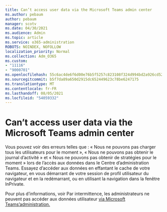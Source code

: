 ```yaml
---
title: Can’t access user data via the Microsoft Teams admin center
ms.author: pebaum
author: pebaum
manager: scotv
ms.date: 04/30/2021
ms.audience: Admin
ms.topic: article
ms.service: o365-administration
ROBOTS: NOINDEX, NOFOLLOW
localization_priority: Normal
ms.collection: Adm_O365
ms.custom:
- "11116"
- "9000701"
ms.openlocfilehash: 55c6ac4de6f6d00e76b5f5257c823108f324d994bd2a926cd52ba6dfa6158b4a
ms.sourcegitcommit: b5f7da89a650d2915dc652449623c78be6247175
ms.translationtype: MT
ms.contentlocale: fr-FR
ms.lasthandoff: 08/05/2021
ms.locfileid: "54059332"
---
```

# <a name="cant-access-user-data-via-the-microsoft-teams-admin-center"></a>Can’t access user data via the Microsoft Teams admin center

Vous pouvez voir des erreurs telles que : « Nous ne pouvons pas charger tous les utilisateurs pour le moment », « Nous ne pouvons pas obtenir le journal d’activité » et « Nous ne pouvons pas obtenir de stratégies pour le moment » lors de l’accès aux données dans le Centre d’administration Teams. Essayez d’accéder aux données en effantant le cache de votre navigateur, en vous démarrant de votre session de profil utilisateur du navigateur et en la redémarrant, ou en utilisant la navigation dans la fenêtre InPrivate. 

Pour plus d’informations, voir Par intermittence, les administrateurs ne peuvent pas accéder aux données utilisateur [via Microsoft Teams’administration.](https://docs.microsoft.com/microsoftteams/troubleshoot/teams-administration/cannot-access-admin-center)